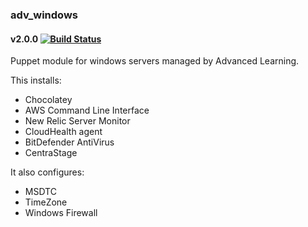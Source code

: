 ### adv_windows
#### v2.0.0 [![Build Status](https://travis-ci.org/AdvancedLearning/puppet-adv_windows.svg?branch=develop)](https://travis-ci.org/AdvancedLearning/puppet-adv_windows)

Puppet module for windows servers managed by Advanced Learning.

This installs:
- Chocolatey
- AWS Command Line Interface
- New Relic Server Monitor
- CloudHealth agent
- BitDefender AntiVirus
- CentraStage

It also configures:
- MSDTC
- TimeZone
- Windows Firewall
